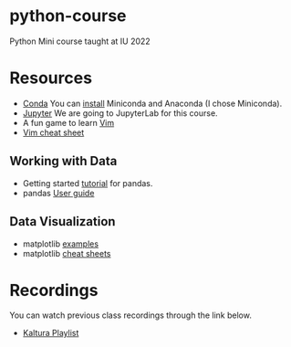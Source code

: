 # python-course
Python Mini course taught at IU 2022


# Resources
* [Conda](https://docs.conda.io/en/latest/)  You can [install](https://docs.conda.io/projects/conda/en/latest/user-guide/install/index.html) Miniconda and Anaconda (I chose Miniconda).
* [Jupyter](https://jupyter.org)  We are going to JupyterLab for this course.
* A fun game to learn [Vim](https://vim-adventures.com)
* [Vim cheat sheet](https://vim.rtorr.com)

## Working with Data

* Getting started [tutorial](https://pandas.pydata.org/docs/getting_started/intro_tutorials/01_table_oriented.html) for pandas.
* pandas [User guide](https://pandas.pydata.org/docs/user_guide/index.html)

## Data Visualization

* matplotlib [examples](https://matplotlib.org/stable/gallery/index)
* matplotlib [cheat sheets](https://matplotlib.org/cheatsheets/)


# Recordings

You can watch previous class recordings through the link below.

* [Kaltura Playlist](https://iu.mediaspace.kaltura.com/playlist/dedicated/1_bdyniu4w/)
